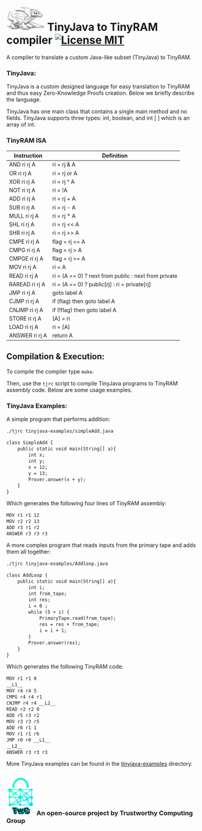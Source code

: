 # ![alt text][logo] TinyJava to TinyRAM compiler [![License MIT][badge-license]](LICENSE) 

A compiler to translate a custom Java-like subset (TinyJava) to TinyRAM. 

### TinyJava:
TinyJava is a custom designed language for easy translation to TinyRAM and thus easy Zero-Knowledge Proofs creation.
Below we briefly describe the language.

TinyJava has one main class that contains a single main method and no fields. 
TinyJava supports three types: int, boolean, and int [ ] which is an array of int.


### TinyRAM ISA

| Instruction    | Definition                                           |
|----------------|------------------------------------------------------|
| AND ri rj A    | ri = rj & A                                          |
| OR ri rj A     | ri = rj or A                                         |
| XOR ri rj A    | ri = rj ^ A                                          |
| NOT ri rj A    | ri = !A                                              |
| ADD ri rj A    | ri = rj + A                                          |
| SUB ri rj A    | ri = rj - A                                          |
| MULL ri rj A   | ri = rj * A                                          |
| SHL ri rj A    | ri = rj << A                                         |
| SHR ri rj A    | ri = rj >> A                                         |
| CMPE ri rj A   | flag = rj == A                                       |
| CMPG ri rj A   | flag = rj > A                                        |
| CMPGE ri rj A  | flag = rj >= A                                       |
| MOV ri rj A    | ri = A                                               |
| READ ri rj A   | ri = (A == 0) ? next from public : next from private |
| RAREAD ri rj A | ri = (A == 0) ? public[rj] : ri = private[rj]        |
| JMP ri rj A    | goto label A                                         |
| CJMP ri rj A   | if (flag) then goto label A                          |
| CNJMP ri rj A  | if (!flag) then goto label A                         |
| STORE ri rj A  | [A] = ri                                             |
| LOAD ri rj A   | ri = [A]                                             |
| ANSWER ri rj A | return A                                             |


## Compilation & Execution:
To compile the compiler type `make`.

Then, use the `tjrc` script to compile TinyJava programs to TinyRAM assembly code.
Below are some usage examples.


### TinyJava Examples:

A simple program that performs addition:
```
./tjrc tinyjava-examples/simpleAdd.java
```
```
class SimpleAdd {
	public static void main(String[] a){
		int x;
		int y;
		x = 12;
		y = 13;
		Prover.answer(x + y);
	}
}
```

Which generates the following four lines of TinyRAM assembly:
```
MOV r1 r1 12
MOV r2 r2 13
ADD r3 r1 r2
ANSWER r3 r3 r3
```

A more complex program that reads inputs from the primary tape and adds them all together:
```
./tjrc tinyjava-examples/Addloop.java
```
```
class AddLoop {
	public static void main(String[] a){
		int i;
		int from_tape;
		int res;
		i = 0 ;
		while (5 > i) {
			PrimaryTape.read(from_tape);
			res = res + from_tape;
			i = i + 1;
		}
		Prover.answer(res);
	}
}
```

Which generates the following TinyRAM code:
```
MOV r1 r1 0
__L1__
MOV r4 r4 5
CMPG r4 r4 r1
CNJMP r4 r4 __L2__
READ r2 r2 0
ADD r5 r3 r2
MOV r3 r3 r5
ADD r6 r1 1
MOV r1 r1 r6
JMP r0 r0 __L1__
__L2__
ANSWER r3 r3 r3
```

More TinyJava examples can be found in the [tinyjava-examples](./tinyjava-examples) directory.


### ![alt text][twc-logo] An open-source project by Trustworthy Computing Group


[logo]: ./logos/logo.jpg

[twc-logo]: ./logos/twc.png

[badge-license]: https://img.shields.io/badge/license-MIT-green.svg?style=flat-square
